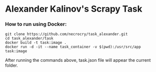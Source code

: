 # Alexander Kalinov's Scrapy Task

### How to run using Docker:
```
git clone https://github.com/necrocry/task_alexander.git
cd task_alexander/task
docker build -t task:image .
docker run -d -it --name task_container -v $(pwd):/usr/src/app task:image
```
After running the commands above, task.json file will appear the current folder.
